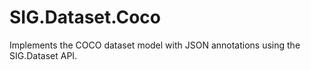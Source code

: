 # SIG.Dataset.Coco

Implements the COCO dataset model with JSON annotations using the SIG.Dataset API.